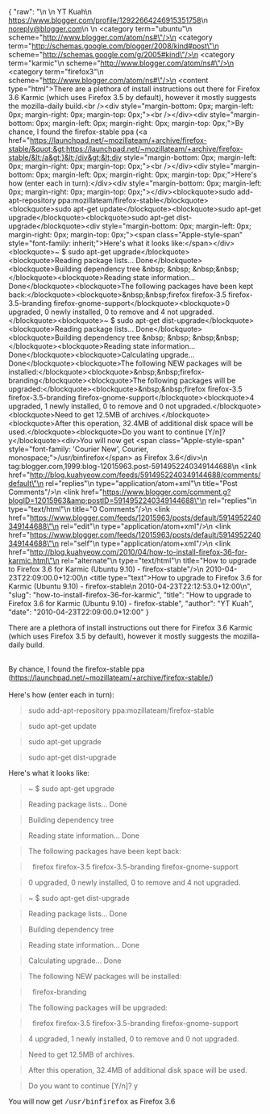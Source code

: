 {
  "raw": "<entry>\n  <author>\n    <name>YT Kuah</name>\n    <uri>https://www.blogger.com/profile/12922664246915351758</uri>\n    <email>noreply@blogger.com</email>\n  </author>\n  <category term=\"ubuntu\"\n    scheme=\"http://www.blogger.com/atom/ns#\"/>\n  <category term=\"http://schemas.google.com/blogger/2008/kind#post\"\n    scheme=\"http://schemas.google.com/g/2005#kind\"/>\n  <category term=\"karmic\"\n    scheme=\"http://www.blogger.com/atom/ns#\"/>\n  <category term=\"firefox3\"\n    scheme=\"http://www.blogger.com/atom/ns#\"/>\n  <content type=\"html\">There are a plethora of install instructions out there for Firefox 3.6 Karmic (which uses Firefox 3.5 by default), however it mostly suggests the mozilla-daily build.&lt;br /&gt;&lt;div style=&quot;margin-bottom: 0px; margin-left: 0px; margin-right: 0px; margin-top: 0px;&quot;&gt;&lt;br /&gt;&lt;/div&gt;&lt;div style=&quot;margin-bottom: 0px; margin-left: 0px; margin-right: 0px; margin-top: 0px;&quot;&gt;By chance, I found the firefox-stable ppa (&lt;a href=&quot;https://launchpad.net/~mozillateam/+archive/firefox-stable/&quot;&gt;https://launchpad.net/~mozillateam/+archive/firefox-stable/&lt;/a&gt;)&lt;/div&gt;&lt;div style=&quot;margin-bottom: 0px; margin-left: 0px; margin-right: 0px; margin-top: 0px;&quot;&gt;&lt;br /&gt;&lt;/div&gt;&lt;div style=&quot;margin-bottom: 0px; margin-left: 0px; margin-right: 0px; margin-top: 0px;&quot;&gt;Here's how (enter each in turn):&lt;/div&gt;&lt;div style=&quot;margin-bottom: 0px; margin-left: 0px; margin-right: 0px; margin-top: 0px;&quot;&gt;&lt;/div&gt;&lt;blockquote&gt;sudo add-apt-repository ppa:mozillateam/firefox-stable&lt;/blockquote&gt;&lt;blockquote&gt;sudo apt-get update&lt;/blockquote&gt;&lt;blockquote&gt;sudo apt-get upgrade&lt;/blockquote&gt;&lt;blockquote&gt;sudo apt-get dist-upgrade&lt;/blockquote&gt;&lt;div style=&quot;margin-bottom: 0px; margin-left: 0px; margin-right: 0px; margin-top: 0px;&quot;&gt;&lt;span class=&quot;Apple-style-span&quot; style=&quot;font-family: inherit;&quot;&gt;Here's what it looks like:&lt;/span&gt;&lt;/div&gt;&lt;blockquote&gt;~ $ sudo apt-get upgrade&lt;/blockquote&gt;&lt;blockquote&gt;Reading package lists... Done&lt;/blockquote&gt;&lt;blockquote&gt;Building dependency tree &amp;nbsp; &amp;nbsp; &amp;nbsp;&amp;nbsp;&lt;/blockquote&gt;&lt;blockquote&gt;Reading state information... Done&lt;/blockquote&gt;&lt;blockquote&gt;The following packages have been kept back:&lt;/blockquote&gt;&lt;blockquote&gt;&amp;nbsp;&amp;nbsp;firefox firefox-3.5 firefox-3.5-branding firefox-gnome-support&lt;/blockquote&gt;&lt;blockquote&gt;0 upgraded, 0 newly installed, 0 to remove and 4 not upgraded.&lt;/blockquote&gt;&lt;blockquote&gt;~ $ sudo apt-get dist-upgrade&lt;/blockquote&gt;&lt;blockquote&gt;Reading package lists... Done&lt;/blockquote&gt;&lt;blockquote&gt;Building dependency tree &amp;nbsp; &amp;nbsp; &amp;nbsp;&amp;nbsp;&lt;/blockquote&gt;&lt;blockquote&gt;Reading state information... Done&lt;/blockquote&gt;&lt;blockquote&gt;Calculating upgrade... Done&lt;/blockquote&gt;&lt;blockquote&gt;The following NEW packages will be installed:&lt;/blockquote&gt;&lt;blockquote&gt;&amp;nbsp;&amp;nbsp;firefox-branding&lt;/blockquote&gt;&lt;blockquote&gt;The following packages will be upgraded:&lt;/blockquote&gt;&lt;blockquote&gt;&amp;nbsp;&amp;nbsp;firefox firefox-3.5 firefox-3.5-branding firefox-gnome-support&lt;/blockquote&gt;&lt;blockquote&gt;4 upgraded, 1 newly installed, 0 to remove and 0 not upgraded.&lt;/blockquote&gt;&lt;blockquote&gt;Need to get 12.5MB of archives.&lt;/blockquote&gt;&lt;blockquote&gt;After this operation, 32.4MB of additional disk space will be used.&lt;/blockquote&gt;&lt;blockquote&gt;Do you want to continue [Y/n]? y&lt;/blockquote&gt;&lt;div&gt;You will now get &lt;span class=&quot;Apple-style-span&quot; style=&quot;font-family: 'Courier New', Courier, monospace;&quot;&gt;/usr/binfirefox&lt;/span&gt; as Firefox 3.6&lt;/div&gt;</content>\n  <id>tag:blogger.com,1999:blog-12015963.post-5914952240349144688</id>\n  <link href=\"http://blog.kuahyeow.com/feeds/5914952240349144688/comments/default\"\n    rel=\"replies\"\n    type=\"application/atom+xml\"\n    title=\"Post Comments\"/>\n  <link href=\"https://www.blogger.com/comment.g?blogID=12015963&amp;postID=5914952240349144688\"\n    rel=\"replies\"\n    type=\"text/html\"\n    title=\"0 Comments\"/>\n  <link href=\"https://www.blogger.com/feeds/12015963/posts/default/5914952240349144688\"\n    rel=\"edit\"\n    type=\"application/atom+xml\"/>\n  <link href=\"https://www.blogger.com/feeds/12015963/posts/default/5914952240349144688\"\n    rel=\"self\"\n    type=\"application/atom+xml\"/>\n  <link href=\"http://blog.kuahyeow.com/2010/04/how-to-install-firefox-36-for-karmic.html\"\n    rel=\"alternate\"\n    type=\"text/html\"\n    title=\"How to upgrade to Firefox 3.6 for Karmic (Ubuntu 9.10) - firefox-stable\"/>\n  <published>2010-04-23T22:09:00.0+12:00</published>\n  <title type=\"text\">How to upgrade to Firefox 3.6 for Karmic (Ubuntu 9.10) - firefox-stable</title>\n  <updated>2010-04-23T22:12:53.0+12:00</updated>\n</entry>",
  "slug": "how-to-install-firefox-36-for-karmic",
  "title": "How to upgrade to Firefox 3.6 for Karmic (Ubuntu 9.10) - firefox-stable",
  "author": "YT Kuah",
  "date": "2010-04-23T22:09:00.0+12:00"
}

There are a plethora of install instructions out there for Firefox 3.6 Karmic (which uses Firefox 3.5 by default), however it mostly suggests the mozilla-daily build.<br /><div style="margin-bottom: 0px; margin-left: 0px; margin-right: 0px; margin-top: 0px;"><br /></div><div style="margin-bottom: 0px; margin-left: 0px; margin-right: 0px; margin-top: 0px;">By chance, I found the firefox-stable ppa (<a href="https://launchpad.net/~mozillateam/+archive/firefox-stable/">https://launchpad.net/~mozillateam/+archive/firefox-stable/</a>)</div><div style="margin-bottom: 0px; margin-left: 0px; margin-right: 0px; margin-top: 0px;"><br /></div><div style="margin-bottom: 0px; margin-left: 0px; margin-right: 0px; margin-top: 0px;">Here's how (enter each in turn):</div><div style="margin-bottom: 0px; margin-left: 0px; margin-right: 0px; margin-top: 0px;"></div><blockquote>sudo add-apt-repository ppa:mozillateam/firefox-stable</blockquote><blockquote>sudo apt-get update</blockquote><blockquote>sudo apt-get upgrade</blockquote><blockquote>sudo apt-get dist-upgrade</blockquote><div style="margin-bottom: 0px; margin-left: 0px; margin-right: 0px; margin-top: 0px;"><span class="Apple-style-span" style="font-family: inherit;">Here's what it looks like:</span></div><blockquote>~ $ sudo apt-get upgrade</blockquote><blockquote>Reading package lists... Done</blockquote><blockquote>Building dependency tree &nbsp; &nbsp; &nbsp;&nbsp;</blockquote><blockquote>Reading state information... Done</blockquote><blockquote>The following packages have been kept back:</blockquote><blockquote>&nbsp;&nbsp;firefox firefox-3.5 firefox-3.5-branding firefox-gnome-support</blockquote><blockquote>0 upgraded, 0 newly installed, 0 to remove and 4 not upgraded.</blockquote><blockquote>~ $ sudo apt-get dist-upgrade</blockquote><blockquote>Reading package lists... Done</blockquote><blockquote>Building dependency tree &nbsp; &nbsp; &nbsp;&nbsp;</blockquote><blockquote>Reading state information... Done</blockquote><blockquote>Calculating upgrade... Done</blockquote><blockquote>The following NEW packages will be installed:</blockquote><blockquote>&nbsp;&nbsp;firefox-branding</blockquote><blockquote>The following packages will be upgraded:</blockquote><blockquote>&nbsp;&nbsp;firefox firefox-3.5 firefox-3.5-branding firefox-gnome-support</blockquote><blockquote>4 upgraded, 1 newly installed, 0 to remove and 0 not upgraded.</blockquote><blockquote>Need to get 12.5MB of archives.</blockquote><blockquote>After this operation, 32.4MB of additional disk space will be used.</blockquote><blockquote>Do you want to continue [Y/n]? y</blockquote><div>You will now get <span class="Apple-style-span" style="font-family: 'Courier New', Courier, monospace;">/usr/binfirefox</span> as Firefox 3.6</div>